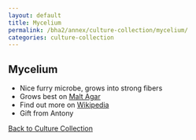```yaml
---
layout: default
title: Mycelium
permalink: /bha2/annex/culture-collection/mycelium/
categories: culture-collection
---
```


## Mycelium

* Nice furry microbe, grows into strong fibers
* Grows best on [Malt Agar](/bha2/annex/cultivation-media/malt-agar/)
* Find out more on [Wikipedia](https://en.wikipedia.org/wiki/Mycelium)
* Gift from Antony

[Back to Culture Collection](/bha2/annex/culture-collection/)
